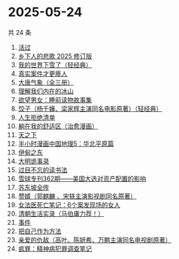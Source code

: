 # 2025-05-24

共 24 条

<!-- BEGIN WEREAD -->
<!-- 最后更新时间 2025-05-24 06:09:15 +0800 -->
1. [活过](https://weread.qq.com/web/bookDetail/6d832730813ab9f00g015126)
1. [乡下人的悲歌 2025 修订版](https://weread.qq.com/web/bookDetail/07c3257071e36beb07c3f27)
1. [我的世界下雪了（轻经典）](https://weread.qq.com/web/bookDetail/93b32df0813ab9f40g01960a)
1. [真实案件才更瘆人](https://weread.qq.com/web/bookDetail/ab232020813ab9f2fg01569c)
1. [大唐气象（全三册）](https://weread.qq.com/web/bookDetail/c79326b0813ab9f22g017f54)
1. [理解我们内在的冰山](https://weread.qq.com/web/bookDetail/80132f80813ab99aeg019b95)
1. [欲望男女：睡前读物故事集](https://weread.qq.com/web/bookDetail/d8432fa0813ab9ee8g0179f4)
1. [饺子（杨千嬅、梁家辉主演同名电影原著）（轻经典）](https://weread.qq.com/web/bookDetail/40532a20813ab9f06g012d1c)
1. [人生拒绝清单](https://weread.qq.com/web/bookDetail/dc732740813ab9f00g0145b0)
1. [躺在我的舒适区（治愈漫画）](https://weread.qq.com/web/bookDetail/656328c0813ab9ef6g014ec0)
1. [天之下](https://weread.qq.com/web/bookDetail/4de326a0721770aa4de95f4)
1. [半小时漫画中国地理5：华北平原篇](https://weread.qq.com/web/bookDetail/86d32640813ab9f27g015cb8)
1. [伊甸之东](https://weread.qq.com/web/bookDetail/fc332560813ab9f00g0174d0)
1. [大明诡事录](https://weread.qq.com/web/bookDetail/559327d0813ab9ef6g01874f)
1. [过目不忘的读书法](https://weread.qq.com/web/bookDetail/d2332de0813ab7e05g01526a)
1. [雪球专刊362期——美国大选对资产配置的影响](https://weread.qq.com/web/bookDetail/18732520813ab9778g0184b1)
1. [苏东坡全传](https://weread.qq.com/web/bookDetail/98c32cc07274f26798cc872)
1. [赘婿（郭麒麟 、宋轶主演影视剧同名原著）](https://weread.qq.com/web/bookDetail/15032af05753441501f9930)
1. [女法医死亡笔记：6个案发现场的女人](https://weread.qq.com/web/bookDetail/72732280813ab9ee8g016c25)
1. [清朝生活实录（马伯庸力荐！）](https://weread.qq.com/web/bookDetail/02032fa0813ab9eedg017ef7)
1. [事件](https://weread.qq.com/web/bookDetail/d1132fa0813ab9c2ag017b50)
1. [把自己作为方法](https://weread.qq.com/web/bookDetail/d7532f80813ab680cg012708)
1. [亲爱的仇敌（高叶、陈妍希、万鹏主演同名电视剧原著）](https://weread.qq.com/web/bookDetail/f2b329a0813ab9f0bg010100)
1. [疯罪：精神病犯罪调查笔记](https://weread.qq.com/web/bookDetail/64432c20813ab9ec0g01849d)
<!-- END WEREAD -->